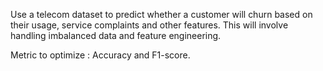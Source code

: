 Use a telecom dataset to predict whether a customer will churn based on their usage, service complaints and other features. This will involve handling imbalanced data and feature engineering.

Metric to optimize : Accuracy and F1-score.
